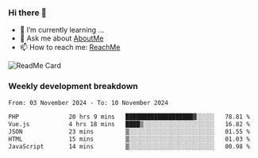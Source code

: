### Hi there 👋

- 🌱 I’m currently learning ...
- 💬 Ask me about [AboutMe](https://www.itzcy.com/about)
- 📫 How to reach me: [ReachMe](https://www.itzcy.com/about)

![ReadMe Card](https://github-readme-stats-ten-gilt.vercel.app/api?username=SuperChenYun&show_icons=true&title_color=fff&icon_color=79ff97&text_color=9f9f9f&bg_color=151515&hide_border=true)

### Weekly development breakdown
<!--START_SECTION:waka-->

```txt
From: 03 November 2024 - To: 10 November 2024

PHP              20 hrs 9 mins   ███████████████████▓░░░░░   78.81 %
Vue.js           4 hrs 18 mins   ████▒░░░░░░░░░░░░░░░░░░░░   16.82 %
JSON             23 mins         ▒░░░░░░░░░░░░░░░░░░░░░░░░   01.55 %
HTML             15 mins         ▒░░░░░░░░░░░░░░░░░░░░░░░░   01.03 %
JavaScript       14 mins         ▒░░░░░░░░░░░░░░░░░░░░░░░░   00.98 %
```

<!--END_SECTION:waka-->
